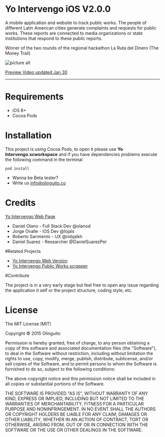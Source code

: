 # Yo Intervengo iOS V2.0.0 

A mobile application and website to track public works. The people of different Latin American cities generate complaints and requests for public works. These reports are connected to media organizations or state institutions that respond to these public reports.

Winner of the two rounds of the regional hackathon La Ruta del Dinero (The Money Trail)

![picture alt](http://i.imgur.com/TEavgW0l.png "Yo Intervengo Look and feel")

[Preview Video updated Jan 30](http://youtu.be/_DioG7gQm3Q)

- - - -

# Requirements

* iOS 8+
* Cocoa Pods

# Installation

This project is using Cocoa Pods, to open it please use **Yo Intervengo.xcworkspace** and if you have dependencies problems execute the following command in the terminal

`pod install`


* Wanna be Beta tester?
* Write us info@olinguito.co


# Credits
[Yo Intervengo Web Page](http://yointervengo.co/)

* Daniel Olano - Full Stack Dev @olanod
* Jorge Ovalle - iOS Dev @lojals
* Roberto Sarmiento - UX @robjalkh
* Daniel Suarez - Researcher @DanielSuarezPer

#Related Projects

* [Yo Intervengo Web Version](https://github.com/Olinguito/yo-intervengo)
* [Yo Intervengo Public Works scrapper](https://github.com/Olinguito/YoIntervengoWebScraper)

#Contribute

The project is in a very early stage but feel free to open any issue regarding the application it self or the project structure, coding style, etc.

# License

The MIT License (MIT)

Copyright © 2015 Olinguito

Permission is hereby granted, free of charge, to any person obtaining a copy
of this software and associated documentation files (the "Software"), to deal
in the Software without restriction, including without limitation the rights
to use, copy, modify, merge, publish, distribute, sublicense, and/or sell
copies of the Software, and to permit persons to whom the Software is
furnished to do so, subject to the following conditions:

The above copyright notice and this permission notice shall be included in
all copies or substantial portions of the Software.

THE SOFTWARE IS PROVIDED "AS IS", WITHOUT WARRANTY OF ANY KIND, EXPRESS OR
IMPLIED, INCLUDING BUT NOT LIMITED TO THE WARRANTIES OF MERCHANTABILITY,
FITNESS FOR A PARTICULAR PURPOSE AND NONINFRINGEMENT. IN NO EVENT SHALL THE
AUTHORS OR COPYRIGHT HOLDERS BE LIABLE FOR ANY CLAIM, DAMAGES OR OTHER
LIABILITY, WHETHER IN AN ACTION OF CONTRACT, TORT OR OTHERWISE, ARISING FROM,
OUT OF OR IN CONNECTION WITH THE SOFTWARE OR THE USE OR OTHER DEALINGS IN
THE SOFTWARE.